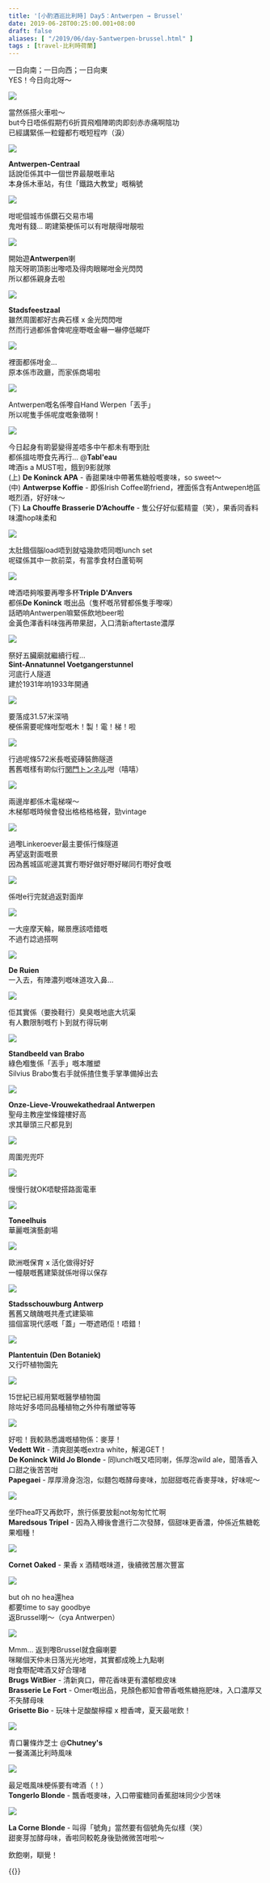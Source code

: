 ```yaml
---
title: '[小酌酒巡比利時] Day5：Antwerpen → Brussel'
date: 2019-06-28T00:25:00.001+08:00
draft: false
aliases: [ "/2019/06/day-5antwerpen-brussel.html" ]
tags : [travel-比利時荷蘭]
---
```


一日向南；一日向西；一日向東  
YES！今日向北呀～  

![](/images/belgium5z1.jpg)

當然係搭火車啦～  
but今日唔係假期冇6折買飛嗰陣啲肉即刻赤赤痛啊陰功  
已經講緊係一粒鐘都冇嘅短程咋（淚）  

![](/images/belgium5z2.jpg)

**Antwerpen-Centraal**  
話說佢係其中一個世界最靚嘅車站  
本身係木車站，有住「鐵路大教堂」嘅稱號  

![](/images/belgium5z3.jpg)

咁呢個城市係鑽石交易市場  
鬼咁有錢... 啲建築梗係可以有咁靚得咁靚啦  

![](/images/belgium5z4.jpg)

開始遊**Antwerpen**喇  
陰天呀啲頂影出嚟唔及得肉眼睇咁金光閃閃  
所以都係親身去啦  

![](/images/belgium5z5.jpg)

**Stadsfeestzaal**  
雖然周圍都好古典石樣 x 金光閃閃咁  
然而行過都係會俾呢座嘢嘅金嚇一嚇停低睇吓  

![](/images/belgium5z6.jpg)

裡面都係咁金...  
原本係市政廳，而家係商場啦  

![](/images/belgium5z7.jpg)

Antwerpen嘅名係嚟自Hand Werpen「丟手」  
所以呢隻手係呢度嘅象徵啊！  

![](/images/belgium5z8.jpg)

今日起身有啲晏變得差唔多中午都未有嘢到肚  
都係搵咗嘢食先再行... @**Tabl'eau**  
啤酒is a MUST啦，餓到9影就隊  
(上) **De Koninck APA** - 香甜果味中帶著焦糖般嘅麥味，so sweet～  
(中) **Antwerpse Koffie** - 即係Irish Coffee啲friend，裡面係含有Antwepen地區嘅烈酒，好好味～  
(下) **La Chouffe Brasserie D’Achouffe** - 隻公仔好似藍精靈（笑），果香同香料味濃hop味柔和  

![](/images/belgium5z9.jpg)

太肚餓個腦load唔到就嗌幾款唔同嘅lunch set  
呢碟係其中一款前菜，有當季食材白蘆筍啊  

![](/images/belgium5z10.jpg)

啤酒唔夠喉要再嚟多杯**Triple D'Anvers**  
都係**De Koninck** 嘅出品（隻杯嘅吊臂都係隻手嚟㗎）  
話晒响Antwerpen嘛緊係飲地beer啦  
金黃色澤香料味強再帶果甜，入口清新aftertaste濃厚  

![](/images/belgium5z11.jpg)

祭好五臟廟就繼續行程...  
**Sint-Annatunnel Voetgangerstunnel**  
河底行人隧道  
建於1931年响1933年開通  

![](/images/belgium5z12.jpg)

要落成31.57米深喎  
梗係需要呢條咁型嘅木！製！電！梯！啦  

![](/images/belgium5z13.jpg)

行過呢條572米長嘅瓷磚裝飾隧道  
舊舊嘅樣有啲似行[関門トンネル](https://hidie.net/kanmon7/)咁（嘻嘻）  

![](/images/belgium5z14.jpg)

兩邊岸都係木電梯㗎～  
木梯郁嘅時候會發出格格格格聲，勁vintage  

![](/images/belgium5z15.jpg)

過嚟Linkeroever最主要係行條隧道  
再望返對面嘅景  
因為舊城區呢邊其實冇嘢好做好嘢好睇同冇嘢好食嘅  

![](/images/belgium5z16.jpg)

係咁e行完就過返對面岸  

![](/images/belgium5z17.jpg)

一大座摩天輪，睇景應該唔錯嘅  
不過冇諗過搭啊  

![](/images/belgium5z18.jpg)

**De Ruien**  
一入去，有陣濃列嘅味道攻入鼻...  

![](/images/belgium5z19.jpg)

佢其實係（要換鞋行）臭臭嘅地底大坑渠  
有人數限制嘅冇卜到就冇得玩喇  

![](/images/belgium5z20.jpg)

**Standbeeld van Brabo**  
綠色嗰隻係「丟手」嘅本雕塑  
Silvius Brabo隻右手就係揸住隻手掌準備掉出去  

![](/images/belgium5z21.jpg)

**Onze-Lieve-Vrouwekathedraal Antwerpen**  
聖母主教座堂條鐘樓好高  
求其舉頭三尺都見到  

![](/images/belgium5z22.jpg)

周圍兜兜吓  

![](/images/belgium5z23.jpg)

慢慢行就OK唔駛搭路面電車  

![](/images/belgium5z24.jpg)

**Toneelhuis**  
華麗嘅演藝劇場  

![](/images/belgium5z25.jpg)

歐洲嘅保育 x 活化做得好好  
一幢靚嘅舊建築就係咁得以保存  

![](/images/belgium5z26.jpg)

**Stadsschouwburg Antwerp**  
舊舊又醜醜嘅共產式建築嘛  
搵個富現代感嘅「蓋」一嘢遮晒佢！唔錯！  

![](/images/belgium5z27.jpg)

**Plantentuin (Den Botaniek)**  
又行吓植物園先  

![](/images/belgium5z28.jpg)

15世紀已經用緊嘅醫學植物園  
除咗好多唔同品種植物之外仲有雕塑等等  

![](/images/belgium5z29.jpg)

好啦！我較熟悉識嘅植物係：麥芽！  
**Vedett Wit** - 清爽甜美嘅extra white，解渴GET！  
**De Koninck Wild Jo Blonde** - 同lunch嘅又唔同喇，係厚泡wild ale，聞落香入口甜之後苦苦咁  
**Papegaei** - 厚厚滑身泡泡，似麵包嘅酵母麥味，加甜甜嘅花香麥芽味，好味呢～  

![](/images/belgium5z30.jpg)

坐吓hea吓又再飲吓，旅行係要放鬆not匆匆忙忙啊  
**Maredsous Tripel** - 因為入樽後會進行二次發酵，個甜味更香濃，仲係近焦糖乾果嗰種！  

![](/images/belgium5z31.jpg)

**Cornet Oaked** - 果香 x 酒精嘅味道，後續微苦層次豐富  

![](/images/belgium5z32.jpg)

but oh no hea還hea  
都要time to say goodbye  
返Brussel喇～（cya Antwerpen）  

![](/images/belgium5z33.jpg)

Mmm... 返到嚟Brussel就食癲喇要  
咪睇個天仲未日落光光地咁，其實都成晚上九點喇  
咁食嘢配啤酒又好合理啫  
**Brugs WitBier** - 清新爽口，帶花香味更有濃郁橙皮味  
**Brasserie Le Fort** - Omer嘅出品，見顏色都知會帶香嘅焦糖拖肥味，入口濃厚又不失酵母味  
**Grisette Bio** - 玩味十足酸酸檸檬 x 橙香啤，夏天最啱飲！  

![](/images/belgium5z34.jpg)

青口薯條炸芝士 @**Chutney's**  
一餐滿滿比利時風味  

![](/images/belgium5z35.jpg)

最足嘅風味梗係要有啤酒（！）  
**Tongerlo Blonde** - 飄香嘅麥味，入口帶蜜糖同香蕉甜味同少少苦味  

![](/images/belgium5z36.jpg)

**La Corne Blonde** - 叫得「號角」當然要有個號角先似樣（笑）  
甜麥芽加酵母味，香啦同較乾身後勁微微苦咁啦～  
  
  
飲飽喇，瞓覺！  
  
{{<belgium>}}  
